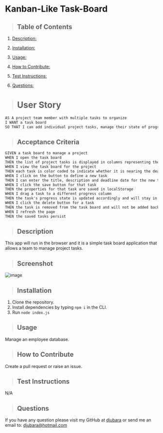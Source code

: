 # Kanban-Like Task-Board

  >## Table of Contents

  1. [Description:](#description)
  2. [Installation:](#installation)
  3. [Usage:](#usage)
  4. [How to Contribute:](#how-to-contribute)
  
  6. [Test Instructions:](#test-instructions)
  7. [Questions:](#questions)

># User Story

```md
AS A project team member with multiple tasks to organize
I WANT a task board 
SO THAT I can add individual project tasks, manage their state of progress and track overall project progress accordingly
```

>## Acceptance Criteria

```md
GIVEN a task board to manage a project
WHEN I open the task board
THEN the list of project tasks is displayed in columns representing the task progress state (Not Yet Started, In Progress, Completed)
WHEN I view the task board for the project
THEN each task is color coded to indicate whether it is nearing the deadline (yellow) or is overdue (red)
WHEN I click on the button to define a new task
THEN I can enter the title, description and deadline date for the new task into a modal dialog
WHEN I click the save button for that task
THEN the properties for that task are saved in localStorage
WHEN I drag a task to a different progress column
THEN the task's progress state is updated accordingly and will stay in the new column after refreshing
WHEN I click the delete button for a task
THEN the task is removed from the task board and will not be added back after refreshing
WHEN I refresh the page
THEN the saved tasks persist
```

>## Description

  This app will run in the browser and it is a simple task board application that allows a team to manage project tasks.

> ## Screenshot

  ![image](./Assets/Employee_Tracker_ScreenShot.png)
  
>## Installation

1. Clone the repository.
2. Install dependencies by typing `npm i` in the CLI.
3. Run `node index.js`

>## Usage

  Manage an employee database.
  
>## How to Contribute

  Create a pull request or raise an issue.

>## Test Instructions

  N/A
  
>## Questions

  If you have any question please visit my GitHub at [djubara](https://github.com/djubara) or send me an email to: <djubara@hotmail.com>
